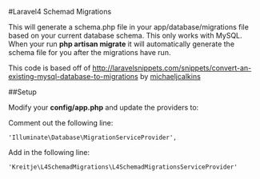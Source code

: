 #Laravel4 Schemad Migrations

This will generate a schema.php file in your app/database/migrations file based on your current database schema. This 
only works with MySQL. When your run **php artisan migrate** it will automatically generate the schema file for you after the migrations have run.

This code is based off of http://laravelsnippets.com/snippets/convert-an-existing-mysql-database-to-migrations
 by [michaeljcalkins](https://twitter.com/michaeljcalkins)


##Setup

Modify your **config/app.php** and update the providers to:

Comment out the following line:

	'Illuminate\Database\MigrationServiceProvider',

Add in the following line:

	'Kreitje\L4SchemadMigrations\L4SchemadMigrationsServiceProvider'
